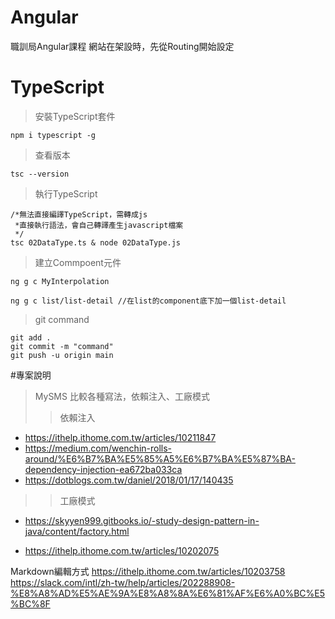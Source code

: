 # Angular
職訓局Angular課程
網站在架設時，先從Routing開始設定

# TypeScript
>安裝TypeScript套件
```command
npm i typescript -g
```

>查看版本
```command
tsc --version 
```

>執行TypeScript
```command
/*無法直接編譯TypeScript，需轉成js
 *直接執行語法，會自己轉譯產生javascript檔案
 */
tsc 02DataType.ts & node 02DataType.js   
```

>建立Commpoent元件
```command
ng g c MyInterpolation

ng g c list/list-detail //在list的component底下加一個list-detail
```

>git command
```
git add .
git commit -m "command"
git push -u origin main
```

#專案說明
>MySMS
比較各種寫法，依賴注入、工廠模式
>>依賴注入
* https://ithelp.ithome.com.tw/articles/10211847
* https://medium.com/wenchin-rolls-around/%E6%B7%BA%E5%85%A5%E6%B7%BA%E5%87%BA-dependency-injection-ea672ba033ca
* https://dotblogs.com.tw/daniel/2018/01/17/140435

>>工廠模式
* https://skyyen999.gitbooks.io/-study-design-pattern-in-java/content/factory.html

* https://ithelp.ithome.com.tw/articles/10202075


Markdown編輯方式
https://ithelp.ithome.com.tw/articles/10203758
https://slack.com/intl/zh-tw/help/articles/202288908-%E8%A8%AD%E5%AE%9A%E8%A8%8A%E6%81%AF%E6%A0%BC%E5%BC%8F